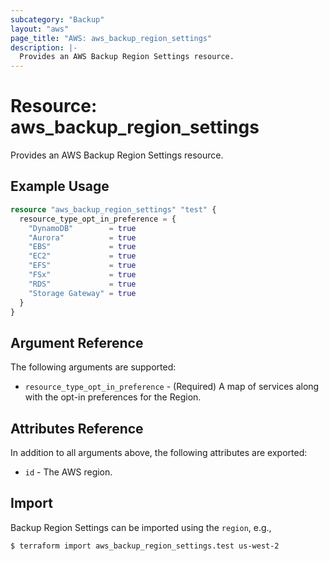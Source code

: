 ```yaml
---
subcategory: "Backup"
layout: "aws"
page_title: "AWS: aws_backup_region_settings"
description: |-
  Provides an AWS Backup Region Settings resource.
---
```


# Resource: aws_backup_region_settings

Provides an AWS Backup Region Settings resource.

## Example Usage

```terraform
resource "aws_backup_region_settings" "test" {
  resource_type_opt_in_preference = {
    "DynamoDB"        = true
    "Aurora"          = true
    "EBS"             = true
    "EC2"             = true
    "EFS"             = true
    "FSx"             = true
    "RDS"             = true
    "Storage Gateway" = true
  }
}
```

## Argument Reference

The following arguments are supported:

* `resource_type_opt_in_preference` - (Required) A map of services along with the opt-in preferences for the Region.

## Attributes Reference

In addition to all arguments above, the following attributes are exported:

* `id` - The AWS region.

## Import

Backup Region Settings can be imported using the `region`, e.g.,

```
$ terraform import aws_backup_region_settings.test us-west-2
```
